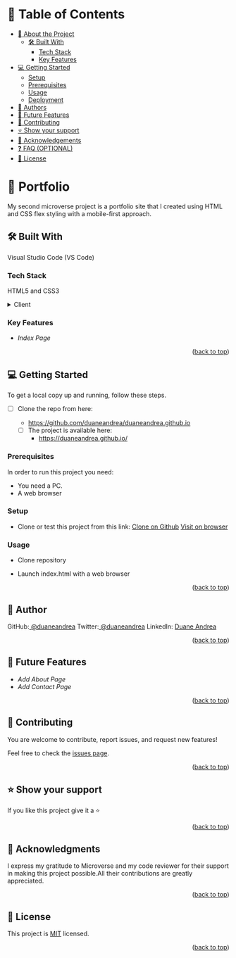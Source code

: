 
<a name="readme-top"></a>
# 📗 Table of Contents

- [📖 About the Project](#about-project)
  - [🛠 Built With](#built-with)
    - [Tech Stack](#tech-stack)
    - [Key Features](#key-features)
- [💻 Getting Started](#getting-started)
  - [Setup](#setup)
  - [Prerequisites](#prerequisites)
  - [Usage](#usage)
  - [Deployment](#deployment)
- [👥 Authors](#authors)
- [🔭 Future Features](#future-features)
- [🤝 Contributing](#contributing)
- [⭐ Show your support](#support)
- [🙏 Acknowledgements](#acknowledgements)
- [❓ FAQ (OPTIONAL)](#faq)
- [📝 License](#license)


# 📖 Portfolio <a name="about-project"></a>

My second microverse project is a portfolio site that I created using HTML and CSS flex styling with a mobile-first approach.

## 🛠 Built With <a name="built-with"></a>

Visual Studio Code (VS Code)

### Tech Stack <a name="tech-stack"></a>
HTML5 and CSS3
<details>
  <summary>Client</summary>
  <ul>
    <li><a href="https://html.org/">HTML</a></li>
    <li><a href="https://css.org/">CSS</a></li>
  </ul>
</details>

### Key Features <a name="key-features"></a>

- *Index Page*


<p align="right">(<a href="#readme-top">back to top</a>)</p>


## 💻 Getting Started <a name="getting-started"></a>

To get a local copy up and running, follow these steps.

- [ ] Clone the repo from here:
  - https://github.com/duaneandrea/duaneandrea.github.io

  - [ ] The project is available here:
    - https://duaneandrea.github.io/  

### Prerequisites

In order to run this project you need:

- You need a PC.
- A web browser


### Setup

- Clone or test this project from this link: 
[Clone on Github](https://github.com/duaneandrea/duaneandrea.github.io)
[Visit on browser](https://duaneandrea.github.io/)

### Usage

-  Clone repository 

-  Launch index.html with a web browser



<p align="right">(<a href="#readme-top">back to top</a>)</p>



## 👥 Author <a name="authors"></a>


GitHub:[ @duaneandrea](https://github.com/duaneandrea)
Twitter:[ @duaneandrea](https://twitter.com/duane_andrea)
LinkedIn: [Duane Andrea](https://www.linkedin.com/in/duaneandrea/)



<p align="right">(<a href="#readme-top">back to top</a>)</p>



## 🔭 Future Features <a name="future-features"></a>

- *Add About Page*
- *Add Contact Page*

<p align="right">(<a href="#readme-top">back to top</a>)</p>



## 🤝 Contributing <a name="contributing"></a>

You are welcome to contribute, report issues, and request new features!

Feel free to check the [issues page](https://github.com/duaneandrea/duaneandrea.github.io/issues).

<p align="right">(<a href="#readme-top">back to top</a>)</p>


## ⭐ Show your support <a name="support"></a>

If you like this project give it a ⭐

<p align="right">(<a href="#readme-top">back to top</a>)</p>



## 🙏 Acknowledgments <a name="acknowledgements"></a>

I express my gratitude to Microverse and my code reviewer for their support in making this project possible.All their contributions are greatly appreciated.

<p align="right">(<a href="#readme-top">back to top</a>)</p>



## 📝 License <a name="license"></a>

This project is [MIT](https://github.com/duaneandrea/duaneandrea.github.io/blob/main/LICENSE.md) licensed.

<p align="right">(<a href="#readme-top">back to top</a>)</p>
